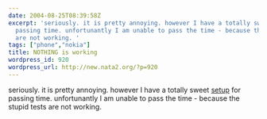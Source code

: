 ```yaml
---
date: 2004-08-25T08:39:58Z
excerpt: 'seriously. it is pretty annoying. however I have a totally sweet setup for
  passing time. unfortunantly I am unable to pass the time - because the stupid tests
  are not working. '
tags: ["phone","nokia"]
title: NOTHING is working
wordpress_id: 920
wordpress_url: http://new.nata2.org/?p=920
---
```


seriously. it is pretty annoying. however I have a totally sweet <a href="http://www.nata2.info/?path=pictures%2Fmisc%2Fphone_camera%2Fphotolog&amp;img=1093419681-Nokia6600(334).jpg">setup</a> for passing time. unfortunantly I am unable to pass the time - because the stupid tests are not working. 

